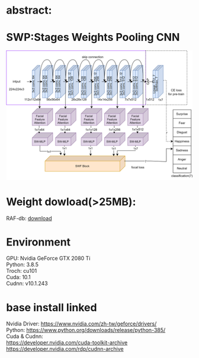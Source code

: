 # abstract:
# SWP:Stages Weights Pooling CNN
![image](https://github.com/nutcliu2507/SWP-Stages-Weighted-Pooling-CNN-with-FER/blob/main/SWP.png)  


# Weight dowload(>25MB):  
RAF-db: [download](https://drive.google.com/file/d/1kKSf6heqtlzXkm0DB4nZWJnUyw0BI9P8/view?usp=sharing)

  
# Environment  
GPU: Nvidia GeForce GTX 2080 Ti  
Python: 3.8.5  
Troch: cu101  
Cuda: 10.1  
Cudnn: v10.1.243  

# base install linked
Nvidia Driver: https://www.nvidia.com/zh-tw/geforce/drivers/  
Python: https://www.python.org/downloads/release/python-385/  
Cuda & Cudnn:  
https://developer.nvidia.com/cuda-toolkit-archive  
https://developer.nvidia.com/rdp/cudnn-archive  
